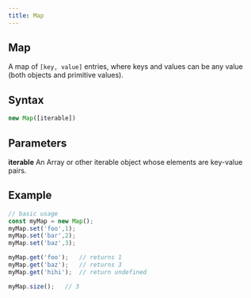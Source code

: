 ```yaml
---
title: Map
---
```


## Map
A map of `[key, value]` entries, where keys and values can be any value (both objects and primitive values).

## Syntax
```javascript
new Map([iterable])
```

## Parameters
**iterable** An Array or other iterable object whose elements are key-value pairs.

## Example
```javascript
// basic usage
const myMap = new Map();
myMap.set('foo',1);
myMap.set('bar',2);
myMap.set('baz',3);

myMap.get('foo');   // returns 1
myMap.get('baz');   // returns 3
myMap.get('hihi');  // return undefined

myMap.size();   // 3
```
